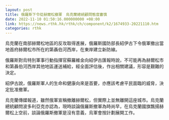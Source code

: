 ```yaml
---
layout: post
title: 俄羅斯下令從赫爾松撤軍　烏克蘭總統顧問態度審慎
date: 2022-11-10 01:50:16.000000000 +08:00
link: https://news.rthk.hk/rthk/ch/component/k2/1674933-20221110.htm
categories: rthk
---
```


烏克蘭在南部赫爾松地區的反攻取得進展，俄羅斯國防部長紹伊古下令俄軍撤出當地首府赫爾松市所在的第聶伯河西岸，在東岸建立新防線。

俄羅斯對烏特別軍事行動指揮官蘇羅維金向紹伊古匯報時說，不可能再為赫爾松市和第聶伯河西岸其他地區運送補給，經全面評估後，作出相關建議，形容是艱難的決定。

紹伊古說，俄羅斯軍人的生命和健康向來是首要，亦應該考慮平民面臨的威脅，決定批准撤軍。

烏克蘭傳媒報道，雖然俄軍宣稱撤離赫爾松，但實際上並無離開這座城市。烏克蘭總統顧問波多利亞克亦認為，現時談論俄羅斯撤軍為時尚早，在烏克蘭國旗飄揚赫爾松上空前，談論俄羅斯撤軍是沒有意義，烏軍會按計劃展開工作。
